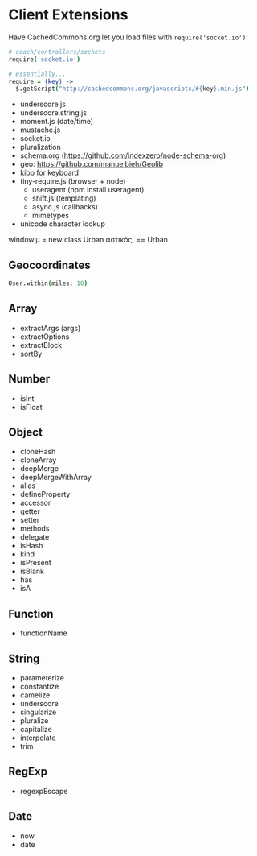 # Client Extensions

Have CachedCommons.org let you load files with `require('socket.io')`:

``` coffeescript
# coach/controllers/sockets
require('socket.io')

# essentially...
require = (key) ->
  $.getScript("http://cachedcommons.org/javascripts/#{key}.min.js")
```

- underscore.js
- underscore.string.js
- moment.js (date/time)
- mustache.js
- socket.io
- pluralization
- schema.org (https://github.com/indexzero/node-schema-org)
- geo: https://github.com/manuelbieh/Geolib
- kibo for keyboard
- tiny-require.js (browser + node)
  - useragent (npm install useragent)
  - shift.js (templating)
  - async.js (callbacks)
  - mimetypes
- unicode character lookup

window.μ = new class Urban
αστικός, == Urban

## Geocoordinates

``` coffeescript
User.within(miles: 10)
```

## Array

- extractArgs (args)
- extractOptions
- extractBlock
- sortBy

## Number

- isInt
- isFloat

## Object

- cloneHash
- cloneArray
- deepMerge
- deepMergeWithArray
- alias
- defineProperty
- accessor
- getter
- setter
- methods
- delegate
- isHash
- kind
- isPresent
- isBlank
- has
- isA

## Function

- functionName

## String

- parameterize
- constantize
- camelize
- underscore
- singularize
- pluralize
- capitalize
- interpolate
- trim

## RegExp

- regexpEscape

## Date

- now
- date
